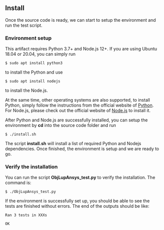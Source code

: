 ## Install
Once the source code is ready, we can start to setup the environment and run the test script. 
### Environment setup
This artifact requires Python 3.7+ and Node.js 12+. If you are using Ubuntu 18.04 or 20.04, you can simply run 

```shell
$ sudo apt install python3
```
to install the Python and use 

```shell
$ sudo apt install nodejs
```
to install the Node.js.

At the same time, other operating systems are also supported, to install Python, simply follow the instructions from the official website of [Python](https://www.python.org/downloads/). For Node.js, please check out the official website of [Node.js](https://nodejs.org/en/) to install it.

After Python and Node.js are successfully installed, you can setup the environment by **cd** into the source code folder and run

```shell
$ ./install.sh
```

The script **install.sh** will install a list of required Python and Nodejs dependencies. Once finished, the environment is setup and we are ready to go.

### Verify the installation
You can run the script **ObjLupAnsys_test.py** to verify the installation. The command is:

```shell
$ ./ObjLupAnsys_test.py
```

If the environment is successfully set up, you should be able to see the tests are finished without errors. The end of the outputs should be like: 

```shell
Ran 3 tests in XXXs

OK
```